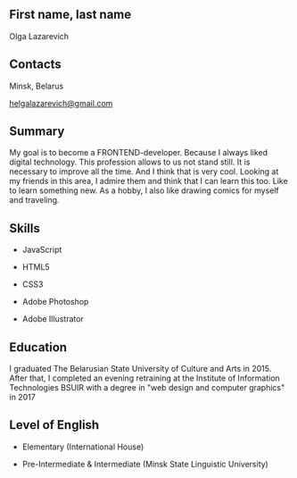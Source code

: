 ## First name, last name 

Olga Lazarevich

## Contacts

Minsk, Belarus

[helgalazarevich@gmail.com](helgalazarevich@gmail.com)

## Summary

My goal is to become a FRONTEND-developer. Because I always liked digital technology. This profession allows to us not stand still. It is necessary to improve all the time. And I think that is very cool. Looking at my friends in this area, I admire them and think that I can learn this too. Like to learn something new. As a hobby, I also like drawing comics for myself and traveling.

## Skills

* JavaScript

* HTML5

* CSS3

* Adobe Photoshop

* Adobe Illustrator

## Education

I graduated The Belarusian State University of Culture and Arts in 2015. After that, I completed an evening retraining at the Institute of Information Technologies BSUIR with a degree in "web design and computer graphics" in 2017</p>
      
## Level of English

* Elementary (International House)
       
* Pre-Intermediate & Intermediate (Minsk State Linguistic University)
